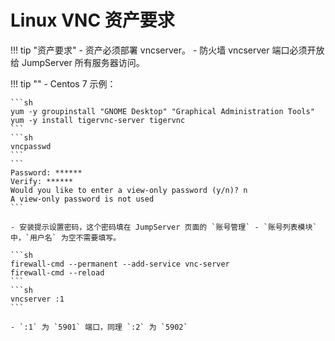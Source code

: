 # Linux VNC 资产要求

!!! tip "资产要求"
    - 资产必须部署 vncserver。
    - 防火墙 vncserver 端口必须开放给 JumpServer 所有服务器访问。

!!! tip ""
    - Centos 7 示例：
    
    ```sh
    yum -y groupinstall "GNOME Desktop" "Graphical Administration Tools"
    yum -y install tigervnc-server tigervnc
    ```
    ```sh
    vncpasswd
    ```
    ```
    Password: ******
    Verify: ******
    Would you like to enter a view-only password (y/n)? n
    A view-only password is not used
    ```

    - 安装提示设置密码，这个密码填在 JumpServer 页面的 `账号管理` - `账号列表模块` 中，`用户名` 为空不需要填写。

    ```sh
    firewall-cmd --permanent --add-service vnc-server
    firewall-cmd --reload
    ```
    ```sh
    vncserver :1
    ```

    - `:1` 为 `5901` 端口，同理 `:2` 为 `5902`
